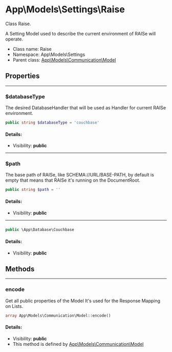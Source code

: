 App\Models\Settings\Raise
===============

Class Raise.

A Setting Model used to describe the current
environment of RAISe will operate.


* Class name: Raise
* Namespace: App\Models\Settings
* Parent class: [App\Models\Communication\Model](App-Models-Communication-Model.md)





Properties
----------


<hr>

### $databaseType

The desired DatabaseHandler that will be used
 as Handler for current RAISe environment.



```php
public string $databaseType = 'couchbase'
```

#### Details:
* Visibility: **public**


<hr>

### $path

The base path of RAISe, like SCHEMA://URL/BASE-PATH,
by default is empty that means that RAISe it's running
on the DocumentRoot.



```php
public string $path = ''
```

#### Details:
* Visibility: **public**


<hr>

### 





```php
public \App\Database\Couchbase 
```

#### Details:
* Visibility: **public**


Methods
-------


<hr>

### encode

Get all public properties of the Model
It's used for the Response Mapping on Lists.



```php
array App\Models\Communication\Model::encode()
```

#### Details:
* Visibility: **public**
* This method is defined by [App\Models\Communication\Model](App-Models-Communication-Model.md)



